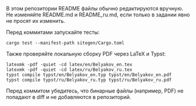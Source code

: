 В этом репозитории README файлы обычно редактируются вручную. Не изменяйте README.md и README_ru.md, если только в задании явно не просят их изменить.

Перед коммитами запускайте тесты:

```
cargo test --manifest-path sitegen/Cargo.toml
```

Также проверяйте локальную сборку PDF через LaTeX и Typst:

```
latexmk -pdf -quiet -cd latex/en/Belyakov_en.tex
latexmk -pdf -quiet -cd latex/ru/Belyakov_ru.tex
typst compile typst/en/Belyakov_en.typ typst/en/Belyakov_en.pdf
typst compile typst/ru/Belyakov_ru.typ typst/ru/Belyakov_ru.pdf
```

Перед коммитом убедитесь, что бинарные файлы (например, PDF) не
попадают в diff и не добавляются в репозиторий.
